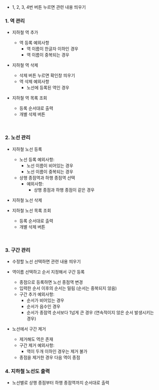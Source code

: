 - 1, 2, 3, 4번 버튼 누르면 관련 내용 띄우기

### 1. 역 관리
- 지하철 역 추가
  - 역 등록 예외사항
    - 역 이름이 한글자 이하인 경우
    - 역 이름이 중복되는 경우

- 지하철 역 삭제
  - 삭제 버튼 누르면 확인창 띄우기
  - 역 삭제 예외사항
    - 노선에 등록된 역인 경우

- 지하철 역 목록 조회
  - 등록 순서대로 출력
  - 개별 삭제 버튼

<br>

### 2. 노선 관리
- 지하철 노선 등록
  - 노선 등록 예외사항:
    - 노선 이름이 비어있는 경우
    - 노선 이름이 중복되는 경우
  - 상행 종점역과 하행 종점역 선택
    - 예외사항:
      - 상행 종점과 하행 종점이 같은 경우

- 지하철 노선 삭제

- 지하철 노선 목록 조회
  - 등록 순서대로 출력
  - 개별 삭제 버튼

<br>

### 3. 구간 관리
- 수정할 노선 선택하면 관련 내용 띄우기

- 역이름 선택하고 순서 지정해서 구간 등록 
  - 종점으로 등록하면 노선 종점역 변경
  - 입력한 순서 이후의 순서는 밀림 (순서는 중복되지 않음)
  - 구간 추가 예외사항:
    - 순서가 비어있는 경우
    - 순서가 음수인 경우
    - 순서가 종점역 순서보다 1넘게 큰 경우 (연속적이지 않은 순서 발생시키는 경우)

- 노선에서 구간 제거
  - 제거해도 역은 존재
  - 구간 제거 예외사항:
    - 역이 두개 이하인 경우는 제거 불가
  - 종점을 제거한 경우 다음 역이 종점

### 4. 지하철 노선도 출력
- 노선별로 상행 종점부터 하행 종점역까지 순서대로 출력